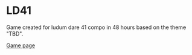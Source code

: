 # LD41

Game created for ludum dare 41 compo in 48 hours based on the theme "TBD".

[Game page](https://ldjam.com/events/ludum-dare/41/$74082)
